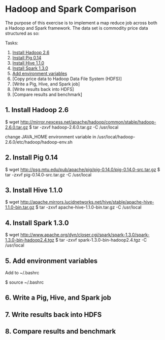 # Hadoop and Spark Comparison

The purpose of this exercise is to implement a map reduce job across both a Hadoop and Spark framework. The data set is commodity price data structured as so:

Tasks:

1. [Install Hadoop 2.6](README.md#1-install-hadoop)
2. [Install Pig 0.14](README.md#2-install-pig)
3. [Install Hive 1.1.0](README.md#3-install-hive)
4. [Install Spark 1.3.0](README.md#4-install-spark)
5. [Add environment variables](README.md#5-add-environment)
5. [Copy price data to Hadoop Data File System (HDFS)]
6. [Write a Pig, Hive, and Spark job]
7. [Write results back into HDFS]
8. [Compare results and benchmark]

## 1. Install Hadoop 2.6

  $ wget http://mirror.nexcess.net/apache/hadoop/common/stable/hadoop-2.6.0.tar.gz 
  $ tar -zxvf hadoop-2.6.0.tar.gz -C /usr/local

change JAVA_HOME environment variable in /usr/local/hadoop-2.6.0/etc/hadoop/hadoop-env.sh

## 2. Install Pig 0.14

  $ wget http://psg.mtu.edu/pub/apache/pig/pig-0.14.0/pig-0.14.0-src.tar.gz 
  $ tar -zxvf pig-0.14.0-src.tar.gz -C /usr/local

## 3. Install Hive 1.1.0

  $ wget http://apache.mirrors.lucidnetworks.net/hive/stable/apache-hive-1.1.0-bin.tar.gz
  $ tar -zxvf apache-hive-1.1.0-bin.tar.gz -C /usr/local

## 4. Install Spark 1.3.0

  $ wget http://www.apache.org/dyn/closer.cgi/spark/spark-1.3.0/spark-1.3.0-bin-hadoop2.4.tgz
  $ tar -zxvf spark-1.3.0-bin-hadoop2.4.tgz -C /usr/local

## 5. Add environment variables
Add to ~/.bashrc

  $ source ~/.bashrc
  
## 6. Write a Pig, Hive, and Spark job

## 7. Write results back into HDFS

## 8. Compare results and benchmark
